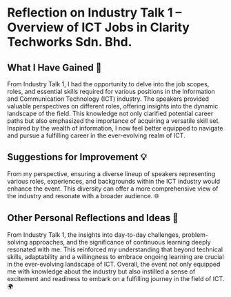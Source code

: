 # Reflection on Industry Talk 1 – Overview of ICT Jobs in Clarity Techworks Sdn. Bhd.

## What I Have Gained 🚀
From Industry Talk 1, I had the opportunity to delve into the job scopes, roles, and essential skills required for various positions in the Information and Communication Technology (ICT) industry. The speakers provided valuable perspectives on different roles, offering insights into the dynamic landscape of the field. This knowledge not only clarified potential career paths but also emphasized the importance of acquiring a versatile skill set. Inspired by the wealth of information, I now feel better equipped to navigate and pursue a fulfilling career in the ever-evolving realm of ICT.

## Suggestions for Improvement 💡
From my perspective, ensuring a diverse lineup of speakers representing various roles, experiences, and backgrounds within the ICT industry would enhance the event. This diversity can offer a more comprehensive view of the industry and resonate with a broader audience. 🌐

## Other Personal Reflections and Ideas 🌟
From Industry Talk 1, the insights into day-to-day challenges, problem-solving approaches, and the significance of continuous learning deeply resonated with me. This reinforced my understanding that beyond technical skills, adaptability and a willingness to embrace ongoing learning are crucial in the ever-evolving landscape of ICT. Overall, the event not only equipped me with knowledge about the industry but also instilled a sense of excitement and readiness to embark on a fulfilling journey in the field of ICT. 🌍

